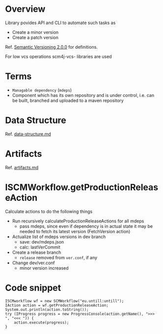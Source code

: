 # Overview

Library povides API and CLI to automate such tasks as
- Create a minor version
- Create a patch version

 Ref. [Semantic Versioning 2.0.0](http://semver.org/) for definitions.

For low vcs operations scm4j-vcs- libraries are used

# Terms

- `Managable dependency` (`mdeps`)
 - Component which has its own repository and is under control, i.e. can be built, branched and uploaded to a maven repository
  
# Data Structure

Ref. [data-structure.md](data-structure.md)
  
# Artifacts  

Ref. [artifacts.md](artifacts.md)

# ISCMWorkflow.getProductionReleaseAction

Calculate actions to do the following things

- Run recursively calculateProductionReleaseActions for all  mdeps
  - pass mdeps, since even if dependency is in actual state it may be needed to fetch its latest version (FetchVersion action)
- Actualize list of mdeps versions in dev branch
  - save: dev/mdeps.json
  - calc: lastVerCommit
- Create a release branch
    - `release` removed from `ver.conf`, if any
- Change dev/ver.conf
    - minor version increased 
    
# Code snippet
```
ISCMworkflow wf = new SCMWorkflow("eu.untill:untill");
IAction action = wf.getProductionReleaseAction;
System.out.println(action.toString());
try (IProgress progress = new ProgressConsole(action.getName(), ">>> ", "<<< ")) {
	action.execute(progress);
}
```

  
  
